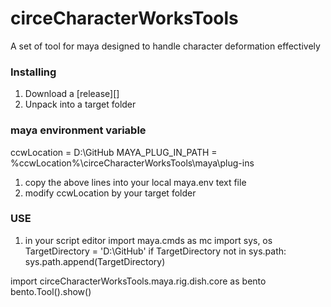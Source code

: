 circeCharacterWorksTools
========================

A set of tool for maya designed to handle character deformation effectively

### Installing

1. Download a [release][]
2. Unpack into a target folder

### maya environment variable
ccwLocation = D:\GitHub
MAYA_PLUG_IN_PATH = %ccwLocation%\circeCharacterWorksTools\maya\plug-ins

1. copy the above lines into your local maya.env text file
2. modify ccwLocation by your target folder

### USE
1. in your script editor
import maya.cmds as mc
import sys, os
TargetDirectory = 'D:\GitHub'
if TargetDirectory not in sys.path:
    sys.path.append(TargetDirectory)

import circeCharacterWorksTools.maya.rig.dish.core as bento
bento.Tool().show()
